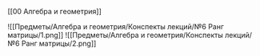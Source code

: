 [[00 Алгебра и геометрия]]

![[Предметы/Алгебра и геометрия/Конспекты лекций/№6 Ранг матрицы/1.png]]
![[Предметы/Алгебра и геометрия/Конспекты лекций/№6 Ранг матрицы/2.png]]
